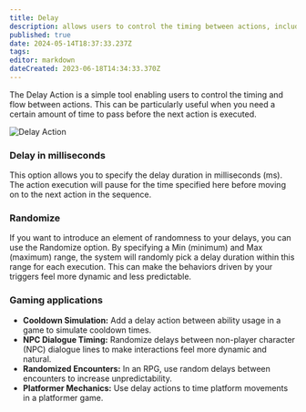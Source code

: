 ```yaml
---
title: Delay
description: allows users to control the timing between actions, including an option for randomizing delay durations
published: true
date: 2024-05-14T18:37:33.237Z
tags: 
editor: markdown
dateCreated: 2023-06-18T14:34:33.370Z
---
```


The Delay Action is a simple tool enabling users to control the timing and flow between actions. This can be particularly useful when you need a certain amount of time to pass before the next action is executed.

![Delay Action](https://s3.eyeauras.net/media/2024/05/EyeAuras_18f7NSJLeiMFPOCD.png)

### **Delay in milliseconds**

This option allows you to specify the delay duration in milliseconds (ms). The action execution will pause for the time specified here before moving on to the next action in the sequence.

### **Randomize**

If you want to introduce an element of randomness to your delays, you can use the Randomize option. By specifying a Min (minimum) and Max (maximum) range, the system will randomly pick a delay duration within this range for each execution. This can make the behaviors driven by your triggers feel more dynamic and less predictable.

### Gaming applications

-   **Cooldown Simulation:** Add a delay action between ability usage in a game to simulate cooldown times.
-   **NPC Dialogue Timing:** Randomize delays between non-player character (NPC) dialogue lines to make interactions feel more dynamic and natural.
-   **Randomized Encounters:** In an RPG, use random delays between encounters to increase unpredictability.
-   **Platformer Mechanics:** Use delay actions to time platform movements in a platformer game.